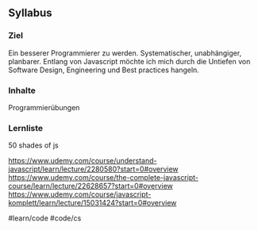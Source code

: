 ## Syllabus

### Ziel

Ein besserer Programmierer zu werden. Systematischer, unabhängiger, planbarer. Entlang von Javascript möchte ich mich durch die Untiefen von Software Design, Engineering und Best practices hangeln.

### Inhalte

Programmierübungen

### Lernliste

50 shades of js

https://www.udemy.com/course/understand-javascript/learn/lecture/2280580?start=0#overview
https://www.udemy.com/course/the-complete-javascript-course/learn/lecture/22628657?start=0#overview
https://www.udemy.com/course/javascript-komplett/learn/lecture/15031424?start=0#overview

#learn/code
#code/cs
